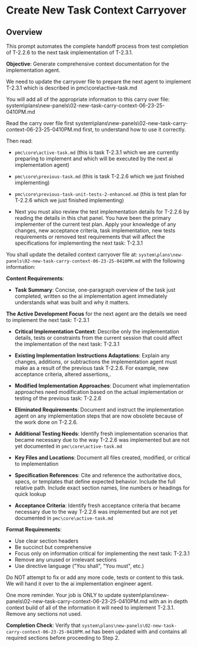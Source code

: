 # Create New Task Context Carryover

## Overview
This prompt automates the complete handoff process from test completion of T-2.2.6 to the next task implementation of T-2.3.1.

**Objective**: Generate comprehensive context documentation for the implementation agent.

We need to update the carryover file to prepare the next agent to implement T-2.3.1 which is described in pmc\core\active-task.md

You will add all of the appropriate information to this carry over file:
system\plans\new-panels\02-new-task-carry-context-06-23-25-0410PM.md

Read the carry over file first system\plans\new-panels\02-new-task-carry-context-06-23-25-0410PM.md first, to understand how to use it correctly.

Then read:
- `pmc\core\active-task.md` (this is task T-2.3.1 which we are currently preparing to implement and which will be executed by the next ai implementation agent)

- `pmc\core\previous-task.md` (this is task T-2.2.6 which we just finished implementing)

- `pmc\core\previous-task-unit-tests-2-enhanced.md` (this is test plan for T-2.2.6 which we just finished implementing)

- Next you must also review the test implementation details for T-2.2.6 by reading the details in this chat panel. You have been the primary implementer of the current test plan. Apply your knowledge of any changes, new acceptance criteria, task implementation, new tests requirements or removed test requirements that will affect the specifications for implementing the next task: T-2.3.1

You shall update the detailed context carryover file at: `system\plans\new-panels\02-new-task-carry-context-06-23-25-0410PM.md` with the following information:

**Content Requirements**:
- **Task Summary**: Concise, one-paragraph overview of the task just completed, written so the ai implementation agent immediately understands what was built and why it matters.

**The Active Development Focus** for the next agent are the details we need to implement the next task: T-2.3.1

- **Critical Implementation Context**: Describe only the implementation details, tests or constraints from the current session that could affect the implementation of the next task: T-2.3.1

- **Existing Implementation Instructions Adaptations**: Explain any changes, additions, or subtractions the implementation agent must make as a result of the previous task T-2.2.6. For example, new acceptance criteria, altered assertions,.

- **Modified Implementation Approaches**: Document what implementation approaches need modification based on the actual implementation or testing of the previous task: T-2.2.6

- **Eliminated Requirements**: Document and instruct the implementation agent on any implementation steps that are now obsolete because of the work done on T-2.2.6.

- **Additional Testing Needs**: Identify fresh implementation scenarios that became necessary due to the way T-2.2.6 was implemented but are not yet documented in `pmc\core\active-task.md`

- **Key Files and Locations**: Document all files created, modified, or critical to implementation
- **Specification References**: Cite and reference the authoritative docs, specs, or templates that define expected behavior. Include the full relative path. Include exact section names, line numbers or headings for quick lookup

- **Acceptance Criteria**: Identify fresh acceptance criteria that became necessary due to the way T-2.2.6 was implemented but are not yet documented in `pmc\core\active-task.md`

**Format Requirements**:
- Use clear section headers
- Be succinct but comprehensive
- Focus only on information critical for implementing the next task: T-2.3.1
- Remove any unused or irrelevant sections
- Use directive language ("You shall", "You must", etc.)

Do NOT attempt to fix or add any more code, tests or content to this task. We will hand it over to the ai implementation engineer agent.  

One more reminder. Your job is ONLY to update system\plans\new-panels\02-new-task-carry-context-06-23-25-0410PM.md with an in depth context build of all of the information it will need to implement T-2.3.1. Remove any sections not used.

**Completion Check**: Verify that `system\plans\new-panels\02-new-task-carry-context-06-23-25-0410PM.md` has been updated with and contains all required sections before proceeding to Step 2.